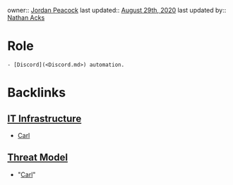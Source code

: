 owner:: [Jordan Peacock](<Jordan Peacock.md>)
last updated:: [August 29th, 2020](<August 29th, 2020.md>)
last updated by:: [Nathan Acks](<Nathan Acks.md>)
# Role
    - [Discord](<Discord.md>) automation.

# Backlinks
## [IT Infrastructure](<IT Infrastructure.md>)
- [Carl](<Carl.md>)

## [Threat Model](<Threat Model.md>)
- "[Carl](<Carl.md>)"

